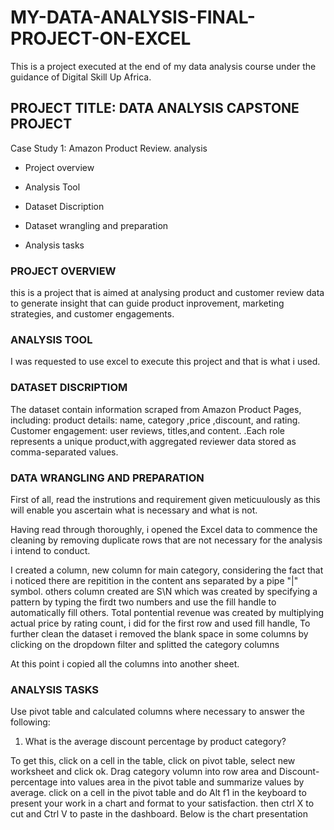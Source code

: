 # MY-DATA-ANALYSIS-FINAL-PROJECT-ON-EXCEL

This is a project executed at the end of my data analysis course under the guidance of Digital Skill Up Africa.


## PROJECT TITLE: DATA ANALYSIS CAPSTONE PROJECT
Case Study 1: Amazon Product Review.
analysis

- Project overview

- Analysis Tool

- Dataset Discription

- Dataset wrangling and preparation

- Analysis tasks

### PROJECT OVERVIEW
this is a project that is aimed at analysing product and customer review data to generate insight that can guide product inprovement, marketing strategies, and customer engagements.

### ANALYSIS TOOL
I was requested to use excel to execute 
this project and that is what i used.

### DATASET DISCRIPTIOM
The dataset contain information scraped from Amazon Product Pages,
including: product details: name, category ,price ,discount, and rating.
Customer engagement: user reviews, titles,and content. .Each role represents 
a unique product,with aggregated reviewer data stored as comma-separated values.

### DATA WRANGLING AND PREPARATION
First of all, read the instrutions and requirement given meticuulously
as this will enable you ascertain what is necessary and what is not.

Having read through thoroughly, i opened the Excel data to commence the cleaning by
removing duplicate rows that are not necessary for the analysis i intend to conduct.

I created a column, new column for main category, considering the fact that i noticed
there are repitition in the content ans separated by a pipe "|" symbol. others column created are S\N 
which was created by specifying a pattern by typing the firdt two numbers and use the fill handle
to automatically fill others. Total pontential revenue was created by multiplying actual price by
rating count, i did for the first row and used fill handle, 
To further clean the dataset i removed the blank space in some columns by clicking on the dropdown filter and
splitted the category columns

At this point i copied all the columns into another sheet.

### ANALYSIS TASKS
Use pivot table and calculated columns where necessary to answer the following:

1. What is the average discount percentage by product category?

To get this, click on a cell in the table, click on pivot table, select new worksheet
and click ok. Drag category volumn into row area and Discount-percentage into values area in the 
pivot table and summarize values by average. click on a cell in the pivot table and do Alt f1 in the keyboard
to present your work in a chart and format to your satisfaction. then ctrl X to cut and Ctrl V to paste in 
the dashboard. Below is the chart presentation


